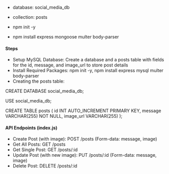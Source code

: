 
- database: social_media_db
- collection: posts

- npm init -y
- npm install express mongoose multer body-parser

#### Steps
- Setup MySQL Database: Create a database and a posts table with fields for the id, message, and image_url to store post details
- Install Required Packages: npm init -y, npm install express mysql multer body-parser
- Creating the posts table:

CREATE DATABASE social_media_db;

USE social_media_db;

CREATE TABLE posts (
  id INT AUTO_INCREMENT PRIMARY KEY,
  message VARCHAR(255) NOT NULL,
  image_url VARCHAR(255)
);


#### API Endpoints (index.js)
- Create Post (with image): POST /posts (Form-data: message, image)
- Get All Posts: GET /posts
- Get Single Post: GET /posts/:id
- Update Post (with new image): PUT /posts/:id (Form-data: message, image)
- Delete Post: DELETE /posts/:id
